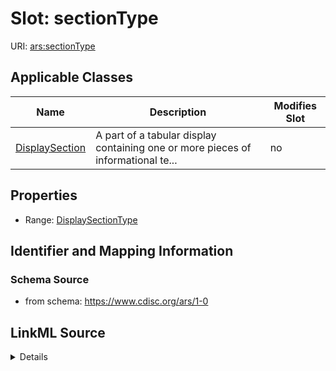 # Slot: sectionType

URI: [ars:sectionType](https://www.cdisc.org/ars/1-0/sectionType)



<!-- no inheritance hierarchy -->




## Applicable Classes

| Name | Description | Modifies Slot |
| --- | --- | --- |
[DisplaySection](DisplaySection.md) | A part of a tabular display containing one or more pieces of informational te... |  no  |







## Properties

* Range: [DisplaySectionType](DisplaySectionType.md)





## Identifier and Mapping Information







### Schema Source


* from schema: https://www.cdisc.org/ars/1-0




## LinkML Source

<details>
```yaml
name: sectionType
from_schema: https://www.cdisc.org/ars/1-0
rank: 1000
alias: sectionType
domain_of:
- DisplaySection
range: DisplaySectionType

```
</details>
